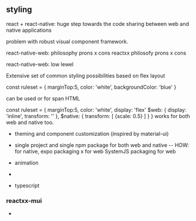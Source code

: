﻿## styling

react + react-native: huge step towards the code sharing between web and native applications

problem with robust visual component framework.

react-native-web: philosophy
  prons x cons
reactxx philosofy
  prons x cons



react-native-web: low lewel 

Extensive set of common styling possibilities based on flex layout

const ruleset = {
  marginTop:5,
  color: 'white',
  backgroundColor: 'blue'
}

can be used or for span HTML 

const ruleset = {
  marginTop:5,
  color: 'white',
  display: 'flex'
  $web: {
    display: 'inline',
    transform: ''
  },
  $native: {
    transform: [
      {scale: 0.5}
    ]
  }
}
works for both web and native too.

- theming and component customization (inspired by material-ui)

- single project and single npm package for both web and native
-- HOW: for native, expo packaging x for web SystemJS packaging for web

- animation

- 

- typescript


### reactxx-mui
- 

